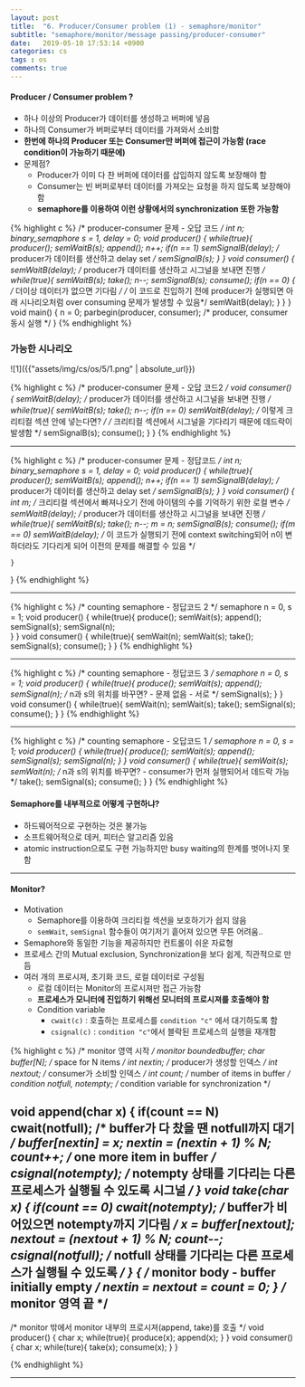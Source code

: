 ```yaml
---
layout: post
title:  "6. Producer/Consumer problem (1) - semaphore/monitor"
subtitle: "semaphore/monitor/message passing/producer-consumer"
date:   2019-05-10 17:53:14 +0900
categories: cs
tags : os
comments: true
---
```


#### Producer / Consumer problem ?
- 하나 이상의 Producer가 데이터를 생성하고 버퍼에 넣음
- 하나의 Consumer가 버퍼로부터 데이터를 가져와서 소비함 
- **한번에 하나의 Producer 또는 Consumer만 버퍼에 접근이 가능함 (race condition이 가능하기 때문에)**
- 문제점?
  - Producer가 이미 다 찬 버퍼에 데이터를 삽입하지 않도록 보장해야 함
  - Consumer는 빈 버퍼로부터 데이터를 가져오는 요청을 하지 않도록 보장해야 함
  - **semaphore를 이용하여 이런 상황에서의 synchronization 또한 가능함**


{% highlight c %}
/* producer-consumer 문제 - 오답 코드 */
int n;
binary_semaphore s = 1, delay = 0;
void producer()
{
    while(true){
        producer();
        semWaitB(s);
        append();
        n++;
        if(n == 1) semSignalB(delay); /* producer가 데이터를 생산하고 delay set */
        semSignalB(s);
    }
}
void consumer()
{
    semWaitB(delay); /* producer가 데이터를 생산하고 시그널을 보내면 진행 */
    while(true){
        semWaitB(s);
        take();
        n--;
        semSignalB(s);
        consume();
        if(n == 0) {
            /* 더이상 데이터가 없으면 기다림 */
            /* 이 코드로 진입하기 전에 producer가 실행되면 아래 시나리오처럼 over consuming 문제가 발생할 수 있음*/
            semWaitB(delay);
        }
    }
}
void main()
{
    n = 0;
    parbegin(producer, consumer); /* producer, consumer 동시 실행 */
}
{% endhighlight %}

### 가능한 시나리오 
![1]({{"assets/img/cs/os/5/1.png" | absolute_url}})

{% highlight c %}
/* producer-consumer 문제 - 오답 코드2 */
void consumer()
{
    semWaitB(delay); /* producer가 데이터를 생산하고 시그널을 보내면 진행 */
    while(true){
        semWaitB(s);
        take();
        n--;
        if(n == 0) semWaitB(delay); /* 이렇게 크리티컬 섹션 안에 넣는다면? */
        /* 크리티컬 섹션에서 시그널을 기다리기 때문에 데드락이 발생함 */
        semSignalB(s);
        consume();
    }
}
{% endhighlight %}

----------
{% highlight c %}
/* producer-consumer 문제 - 정답코드 */
int n;
binary_semaphore s = 1, delay = 0;
void producer()
{
    while(true){
        producer();
        semWaitB(s);
        append();
        n++;
        if(n == 1) semSignalB(delay); /* producer가 데이터를 생산하고 delay set */
        semSignalB(s);
    }
}
void consumer()
{
    int m; /* 크리티컬 섹션에서 빠져나오기 전에 아이템의 수를 기억하기 위한 로컬 변수 */
    semWaitB(delay); /* producer가 데이터를 생산하고 시그널을 보내면 진행 */
    while(true){
        semWaitB(s);
        take();
        n--;
        m = n;
        semSignalB(s);
        consume();
        if(m == 0) semWaitB(delay);
        /* 이 코드가 실행되기 전에 context switching되어 n이 변하더라도 기다리게 되어 이전의 문제를 해결할 수 있음 */
        
    }
}
{% endhighlight %}

---------

{% highlight c %}
/* counting semaphore - 정답코드 2 */
semaphore n = 0, s = 1;
void producer()
{
    while(true){
        produce();
        semWait(s);
        append();
        semSignal(s);
        semSignal(n);    
    }
}
void consumer()
{
    while(true){
        semWait(n);
        semWait(s);
        take();
        semSignal(s);
        consume();
    }
}
{% endhighlight %}

-------------

{% highlight c %}
/* counting semaphore - 정답코드 3 */
semaphore n = 0, s = 1;
void producer()
{
    while(true){
        produce();
        semWait(s);
        append();
        semSignal(n);  /* n과 s의 위치를 바꾸면? - 문제 없음 - 서로  */
        semSignal(s);
    }
}
void consumer()
{
    while(true){
        semWait(n);
        semWait(s);
        take();
        semSignal(s);
        consume();
    }
}
{% endhighlight %}

-----------

{% highlight c %}
/* counting semaphore - 오답코드 1 */
semaphore n = 0, s = 1;
void producer()
{
    while(true){
        produce();
        semWait(s);
        append();
        semSignal(s);
        semSignal(n);
    }
}
void consumer()
{
    while(true){
        semWait(s);
        semWait(n);  /* n과 s의 위치를 바꾸면? - consumer가 먼저 실행되어서 데드락 가능  */
        take();
        semSignal(s);
        consume();
    }
}
{% endhighlight %}

#### Semaphore를 내부적으로 어떻게 구현하냐?
- 하드웨어적으로 구현하는 것은 불가능
- 소프트웨어적으로 데커, 피터슨 알고리즘 있음
- atomic instruction으로도 구현 가능하지만 busy waiting의 한계를 벗어나지 못함


----------------------

#### Monitor?
- Motivation
  - Semaphore를 이용하여 크리티컬 섹션을 보호하기가 쉽지 않음 
  - `semWait`, `semSignal` 함수들이 여기저기 흩어져 있으면 무튼 어려움..
- Semaphore와 동일한 기능을 제공하지만 컨트롤이 쉬운 자료형
- 프로세스 간의 Mutual exclusion, Synchronization을 보다 쉽게, 직관적으로 만듬
- 여러 개의 프로시져, 초기화 코드, 로컬 데이터로 구성됨
  - 로컬 데이터는 Monitor의 프로시져만 접근 가능함
  - **프로세스가 모니터에 진입하기 위해선 모니터의 프로시져를 호출해야 함**
  - Condition variable
    - `cwait(c)`    : 호출하는 프로세스를 `condition "c"` 에서 대기하도록 함
    - `csignal(c)`  : `condition "c"`에서 블락된 프로세스의 실행을 재개함

{% highlight c %}
/* monitor 영역 시작 */
monitor boundedbuffer;
char buffer[N];                 /* space for N items */
int nextin;                     /* producer가 생성할 인덱스 */
int nextout;                    /* consumer가 소비할 인덱스 */
int count;                      /* number of items in buffer */
condition notfull, notempty;    /* condition variable for synchronization */

void append(char x)
{
    if(count == N) cwait(notfull); /* buffer가 다 찼을 땐 notfull까지 대기 */
    buffer[nextin] = x;
    nextin = (nextin + 1) % N;
    count++;
    /* one more item in buffer */
    csignal(notempty); /* notempty 상태를 기다리는 다른 프로세스가 실행될 수 있도록 시그널 */
}
void take(char x)
{
    if(count == 0) cwait(notempty); /* buffer가 비어있으면 notempty까지 기다림 */
    x = buffer[nextout];
    nextout = (nextout + 1) % N;
    count--;
    csignal(notfull); /* notfull 상태를 기다리는 다른 프로세스가 실행될 수 있도록 */
}
{
    /* monitor body - buffer initially empty */
    nextin = nextout = count = 0;
}
/* monitor 영역 끝 */
---
/* monitor 밖에서 monitor 내부의 프로시져(append, take)를 호출 */
void producer()
{
    char x;
    while(true){
        produce(x);
        append(x);
    }
}
void consumer()
{
    char x;
    while(ture){ 
        take(x);
        consume(x);
    }
}

{% endhighlight %}

----------------------

